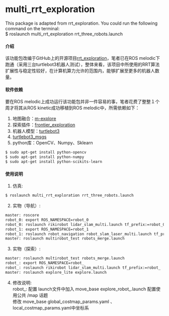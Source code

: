 # multi_rrt_exploration

This package is adapted from rrt_exploration. You could run the following command on the terminal:  
$ roslaunch multi_rrt_exploration rrt_three_robots.launch   

#### 介绍
该功能包改编于GitHub上的开源项目[rrt_exploration](https://github.com/hasauino/rrt_exploration)，笔者已在ROS melodic下跑通（采用三台turtlebot3机器人测试），整体来看，该项目中所使用的RRT算法扩展性与稳定性较好，在计算机算力允许的范围内，能够扩展至更多的机器人数量。

#### 软件依赖
要在ROS melodic上成功运行该功能包并非一件容易的事，笔者花费了整整１个周才将其从ROS kinetic成功移植到ROS melodic中，所需依赖如下：
1. 地图融合：[m-explore](https://github.com/hrnr/m-explore)
2. 探索插件：[frontier_exploration](https://github.com/paulbovbel/frontier_exploration)
3. 机器人模型：[turtlebot3](https://github.com/ROBOTIS-GIT/turtlebot3)
4. [turtlebot3_msgs](https://github.com/ROBOTIS-GIT/turtlebot3_msgs)
5. python库：OpenCV、Numpy、Sklearn

```sh
$ sudo apt-get install python-opencv
$ sudo apt-get install python-numpy
$ sudo apt-get install python-scikits-learn
```

#### 使用说明
1. 仿真:  
```sh
$ roslaunch multi_rrt_exploration rrt_three_robots.launch
```

2. 实物（导航）:  
```sh
master: roscore  
robot_0: export ROS_NAMESPACE=robot_0  
robot_0: roslaunch rikirobot lidar_slam_multi.launch tf_prefix:=robot_0  
robot_1: export ROS_NAMESPACE=robot_1  
robot_1: roslaunch robot_navigation robot_slam_laser_multi.launch tf_prefix:=robot_1
master: roslaunch multirobot_test robots_merge.launch
```  

3. 实物（探索）:  
```sh  
master: roslaunch multirobot_test robots_merge.launch  
robot_: export ROS_NAMESPACE=robot_  
robot_: roslaunch rikirobot lidar_slam_multi.launch tf_prefix:=robot_  
master: roslaunch explore_lite explore.launch 
```

4. 修改说明:  
robot_: 配置 launch文件中加入 move_base explore_robot_.launch 配置使用公共 /map 话题  
修改 move_base global_costmap_params.yaml 、local_costmap_params.yaml中坐标系  
